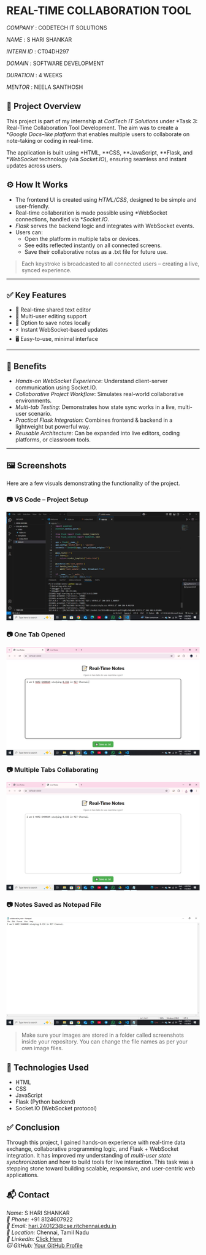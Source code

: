 # REAL-TIME COLLABORATION TOOL

*COMPANY* : CODETECH IT SOLUTIONS

*NAME* : S HARI SHANKAR

*INTERN ID* : CT04DH297

*DOMAIN* : SOFTWARE DEVELOPMENT

*DURATION* : 4 WEEKS

*MENTOR* : NEELA SANTHOSH



## 📌 Project Overview

This project is part of my internship at *CodTech IT Solutions* under *Task 3: Real-Time Collaboration Tool Development. The aim was to create a **Google Docs–like platform* that enables multiple users to collaborate on note-taking or coding in real-time.

The application is built using *HTML, **CSS, **JavaScript, **Flask, and **WebSocket* technology (via *Socket.IO*), ensuring seamless and instant updates across users.



## ⚙ How It Works

- The frontend UI is created using *HTML/CSS*, designed to be simple and user-friendly.
- Real-time collaboration is made possible using *WebSocket connections, handled via **Socket.IO*.
- *Flask* serves the backend logic and integrates with WebSocket events.
- Users can:
  - Open the platform in multiple tabs or devices.
  - See edits reflected instantly on all connected screens.
  - Save their collaborative notes as a .txt file for future use.

> Each keystroke is broadcasted to all connected users – creating a live, synced experience.

---

## ✅ Key Features

- 📄 Real-time shared text editor
- 🔁 Multi-user editing support
- 💾 Option to save notes locally
- ⚡ Instant WebSocket-based updates
- 🖥 Easy-to-use, minimal interface

---

## 🌟 Benefits

- *Hands-on WebSocket Experience*: Understand client-server communication using Socket.IO.
- *Collaborative Project Workflow*: Simulates real-world collaborative environments.
- *Multi-tab Testing*: Demonstrates how state sync works in a live, multi-user scenario.
- *Practical Flask Integration*: Combines frontend & backend in a lightweight but powerful way.
- *Reusable Architecture*: Can be expanded into live editors, coding platforms, or classroom tools.

---

## 🖼 Screenshots

Here are a few visuals demonstrating the functionality of the project.

### 📷 VS Code – Project Setup
![VS Code Screenshot](vscode.jpg)

### 📷 One Tab Opened
![One Tab Screenshot](onetab.jpg)

### 📷 Multiple Tabs Collaborating
![Multi Tab Screenshot](multitab.jpg)

### 📷 Notes Saved as Notepad File
![Saved Notepad Screenshot](notepad.jpg)

> Make sure your images are stored in a folder called screenshots inside your repository. You can change the file names as per your own image files.


## 📌 Technologies Used

- HTML  
- CSS  
- JavaScript  
- Flask (Python backend)  
- Socket.IO (WebSocket protocol)  


## ✅ Conclusion

Through this project, I gained hands-on experience with real-time data exchange, collaborative programming logic, and Flask + WebSocket integration. It has improved my understanding of *multi-user state synchronization* and how to build tools for live interaction. This task was a stepping stone toward building scalable, responsive, and user-centric web applications.



## 📬 Contact

*Name:* S HARI SHANKAR  
*📱 Phone:* +91 8124607922  
*📧 Email:* hari.240123@cse.ritchennai.edu.in  
*📍 Location:* Chennai, Tamil Nadu  
*🔗 LinkedIn:* [Click Here](https://www.linkedin.com/in/s-hari-shankar-27279732b?utm_source=share&utm_campaign=share_via&utm_content=profile&utm_medium=android_app)  
*🐱 GitHub:* [Your GitHub Profile](https://github.com/harimadav)


